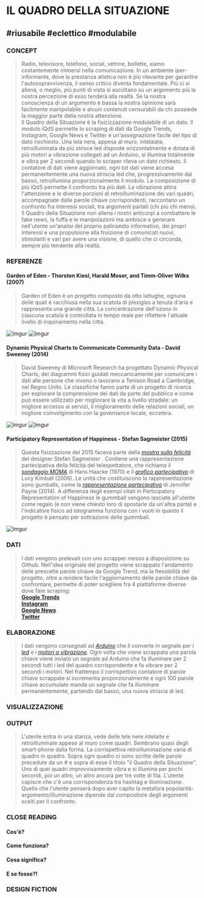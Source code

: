 # IL QUADRO DELLA SITUAZIONE
## #riusabile #eclettico #modulabile
### CONCEPT
>Radio, televisore, telefono, social, vetrine, bollette, siamo costantemente immersi nella comunicazione. In un ambiente iper-informante, dove la prestanza atletica non è più rilevante per garantire l'autosopravvivenza, il senso critico diventa fondamentale. Più ci si allena, o meglio, più punti di vista si ascoltano su un argomento più la nostra percezione di esso tenderà alla realtà. Se la nostra conoscienza di un argomento è bassa la nostra opinione sarà facilmente manipolabile e alcuni contenuti censurabili da chi possiede la maggior parte della nostra attenzione.  
Il Quadro della Situazione è la fisicizzazione modulabile di un dato. Il modulo iQdS permette lo scraping di dati da Google Trends, Instagram, Google News e Twitter e un'assegnazione facile del tipo di dato rischiesto. Una tela nera, appesa al muro, intelaiata, retroilluminata da più strisce led disposte orizzontalmente e dotata di più motori a vibrazione collegati ad un Arduino, si illumina totalmente e vibra per 2 secondi quando lo scraper rileva un dato richiesto. Il contatore di dati viene aggiornato, ogni tot dati viene accesa permanentemente una nuova striscia led che, progressivamente dal basso, retroillumina proporzionalmente il modulo. La composizione di più iQdS permette il confronto tra più dati. La vibrazione attira l'attenzione e le diverse porzioni di retroilluminazione dei vari quadri, accompagnate dalle parole chiave corrispondenti, raccontano un confronto fra interessi sociali, tra argomenti parlati (chi più chi meno).  
Il Quadro della Situazione non allena i nostri anticorpi a combattere le fake news, la fuffa e le manipolazioni ma ambisce a generare nell'utente un'analisi del proprio palinsesto informativo, dei propri interessi e una propulsione alla fruizione di comunicati nuovi, stimolanti e vari per avere una visione, di quello che ci circonda, sempre più tendente alla realtà.

### REFERENZE
#### Garden of Eden - Thorsten Kiesl, Harald Moser, and Timm-Oliver Wilks (2007)
>Garden of Eden è un progetto composto da otto lattughe, ognuna delle quali è racchiusa nella sua scatola di plexiglas a tenuta d'aria e rappresenta una grande città. La concentrazione dell'ozono in ciascuna scatola è controllata in tempo reale per riflettere l'attuale livello di inquinamento nella città.

![Imgur](https://imgur.com/klqOLAD.png)
![Imgur](https://imgur.com/vcyNAR7.png)


#### Dynamic Physical Charts to Communicate Community Data - David Sweeney (2014)
>David Sweeney di Microsoft Research ha progettato Dynamic Physical Charts, dei diagrammi fisici guidati meccanicamente per comunicare i dati alle persone che vivono o lavorano a Tenison Road a Cambridge, nel Regno Unito. Le classifiche fanno parte di un progetto di ricerca  per esplorare la comprensione dei dati da parte del pubblico e come può essere utilizzato per migliorare la vita a livello stradale: un migliore accesso ai servizi, il miglioramento delle relazioni sociali, un migliore coinvolgimento con la governance locale, eccetera.

![Imgur](https://imgur.com/4YV4mHd.jpg)
![Imgur](https://imgur.com/UuHG6N1.jpg)


#### Participatory Representation of Happiness - Stefan Sagmeister (2015)
>Questa fisizzazione del 2015 faceva parte della [*mostra sulla felicità*](https://sagmeisterwalsh.com/work/all/the-happy-show/) del designer Stefan Sagmeister . Contiene una rappresentazione partecipativa della felicità del telespettatore, che richiama il [*sondaggio MOMA*](http://dataphys.org/list/moma-poll-haackes-participatory-bar-chart/) di  Hans Haacke  (1970) e  il [*grafico partecipativo*](http://dataphys.org/list/physical-bar-charts/) di Lucy Kimball  (2006). Le unità che costituiscono la rappresentazione sono gumballs, come  la [*rappresentazione partecipativa*](http://dataphys.org/list/physical-visual-sedimentation/) di Jennifer Payne  (2014). A differenza degli esempi citati in Participatory Representation of Happiness le gummball vengono lasciate all'utente come regalo (e non viene chiesto loro di spostarle da un'altra parte) e l'indicatore fisico ad istogramma funziona con i vuoti in quanto il progetto è pensato per sottrazione delle gummball.

![Imgur](https://imgur.com/VIYKCmJ.jpg)



### DATI
>I dati vengono prelevati con uno scrapper messo a disposizione su Github. Nell'idea originale del progetto viene scrappato l'andamento delle prescelte parole chiave da Google Trend, ma la flessibilità del progetto, oltre a rendere facile l'aggiornamento delle parole chiave da confrontare, permette di poter scegliere fra 4 piattaforme diverse dove fare scraping:  
[**Google Trends**](https://github.com/clintonboys/trendy-scraper)  
[**Instagram**](https://github.com/rarcega/instagram-scraper)  
[**Google News**](https://github.com/jm-contreras/google-news)  
[**Twitter**](https://github.com/taspinar/twitterscraper)  



### ELABORAZIONE
>I dati vengono consegnati ad [*Arduino*](https://www.arduino.cc/) che li converte in segnale per i [*led*](https://www.pannelloled.it/striscia-led-singola-rgb-5m-60led) e i [*motori a vibrazione*](https://www.cariatielettronica.eu/motori/2653-motore-a-vibrazione-vibratore-15v-arduino.html). Ogni volta che viene scrappata una parola chiave viene inviato un segnale ad Arduino che fa illuminare per 2 secondi tutti i led del quadro corrispondente e fa vibrare per 2 secondi i motori. Nel frattempo il corrispettivo contatore di parole chiave scrappate si incrementa proporzionalmente e ogni 100 parole chiave accumulate manda un segnale che fa illuminare permanentemente, partendo dal basso, una nuova striscia di led.



### VISUALIZZAZIONE
>



### OUTPUT
>L'utente entra in una stanza, vede delle tele nere intelaite e retroilluminate appese al muro come quadri. Sembrano quasi degli smart-phone dalla forma. La corrispettiva retroilluminazione varia di quadro in quadro. Sopra ogni quadro ci sono scritte delle parole precedute da un # e sopra di esse il titolo "il Quadro della Situazione". Uno di quei quadri improvvisamente vibra e si illumina per pochi secondi, poi un altro, un altro ancora per tre volte di fila. L'utente capisce che c'è una corrispondenza tra hashtag e illuminazione. Quello che l'utente penserà dopo aver capito la metafora popolarità-argomento/illuminazione dipende dal compositore degli argomenti scelti per il confronto.



### CLOSE READING
#### Cos'è?
>
#### Come funziona?
>
#### Cosa significa?
>
#### E se fosse?!
>



### DESIGN FICTION
>

